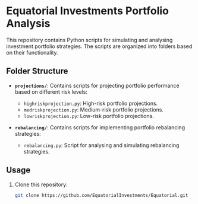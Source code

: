 # Equatorial Investments Portfolio Analysis

This repository contains Python scripts for simulating and analysing investment portfolio strategies. The scripts are organized into folders based on their functionality.

## Folder Structure
- **`projections/`**: Contains scripts for projecting portfolio performance based on different risk levels:
  - `highriskprojection.py`: High-risk portfolio projections.
  - `medriskprojection.py`: Medium-risk portfolio projections.
  - `lowriskprojection.py`: Low-risk portfolio projections.

- **`rebalancing/`**: Contains scripts for implementing portfolio rebalancing strategies:
  - `rebalancing.py`: Script for analysing and simulating rebalancing strategies.

## Usage
1. Clone this repository:
   ```bash
   git clone https://github.com/EquatorialInvestments/Equatorial.git
